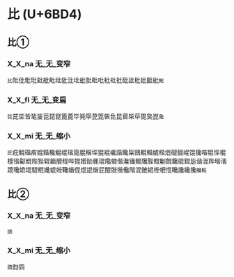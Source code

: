# 比 (U+6BD4)

## 比①

### X_X_na 无_无_变窄
`比`阰仳粃玭鈚舭毗纰豼沘㘩蚍肶䀝吡枇䃾批砒䚹秕妣䩃紕`魮`

### X_X_fl 无_无_变扁
`笓`芘坒皆毞㿫萞琵窤篦蓖毕毙筚菎箆䘡㲋昆蒈枈荜毘㚟崑`毚`

### X_X_mi 无_无_缩小 
`庇`疪鯤䃈㾬婫鍇欃䚠绲瑎箟䐊稭㙄猑裩巉諧饞粊鶛輥䡡媲楷熴磇貔崐馄㺥喈锟悂棍㮰锴酁尡陛狴辊龤膍䅙哔掍媘勓䴡琨䧯螕偕瀺镵鲲㸥䏶䵪劖餛鑱䃂錕毖谐潉跸堦湝䠘嚵嫓堒騉䊐㜶蜫蜌䪌蝔倱焜䛰煯屁醌䯗揩儳階混鎞緄梐㡙惃䂁讒纔攙`艬䊌`

## 比②

### X_X_na 无_无_变窄
`㩺`

### X_X_mi 无_无_缩小
`鵾`㔡鹍